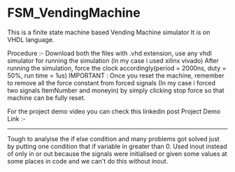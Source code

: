# FSM_VendingMachine

This is a finite state machine based Vending Machine simulator
It is on VHDL language.
 
Procedure :- 
  Download both the files with .vhd extension, use any vhdl simulator for running the simulation (in my case i used xilinx vivado)
  After running the simulation, force the clock accordingly(period = 2000ns, duty = 50%, run time = 1us)
  IMPORTANT : Once you reset the machine, remember to remove all the force constant from forced signals (In my case i forced two signals ItemNumber and moneyin) by simply clicking   stop force so that machine can be fully reset.
  
For the project demo video you can check this linkedin post
Project Demo Link :- <linkedIn link>
  
---------------------------------------------------------------------------------------------------------------------
Tough to analyise the if else condition and many problems got solved just by putting one condition that if variable in greater than 0.
Used inout instead of only in or out because the signals were initialised or given some values at some places in code and we can't do this without inout.
